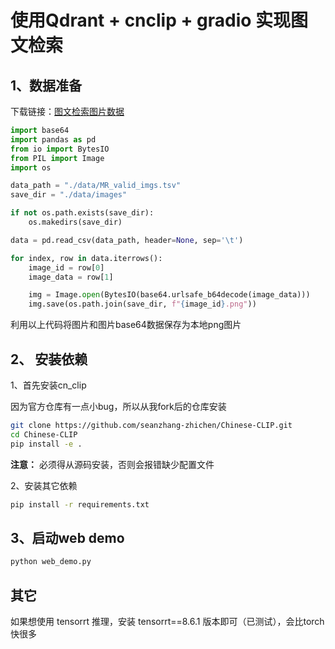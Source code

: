 # 使用Qdrant + cnclip + gradio 实现图文检索

## 1、数据准备

下载链接：[图文检索图片数据](https://tianchi.aliyun.com/competition/entrance/532031/information)

```python
import base64
import pandas as pd
from io import BytesIO
from PIL import Image
import os

data_path = "./data/MR_valid_imgs.tsv"
save_dir = "./data/images"

if not os.path.exists(save_dir):
    os.makedirs(save_dir)

data = pd.read_csv(data_path, header=None, sep='\t')

for index, row in data.iterrows():
    image_id = row[0]
    image_data = row[1]

    img = Image.open(BytesIO(base64.urlsafe_b64decode(image_data)))
    img.save(os.path.join(save_dir, f"{image_id}.png"))

```

利用以上代码将图片和图片base64数据保存为本地png图片


## 2、 安装依赖

1、首先安装cn_clip

因为官方仓库有一点小bug，所以从我fork后的仓库安装
```bash
git clone https://github.com/seanzhang-zhichen/Chinese-CLIP.git
cd Chinese-CLIP
pip install -e .
```

**注意：** 必须得从源码安装，否则会报错缺少配置文件


2、安装其它依赖

```bash
pip install -r requirements.txt
```


## 3、启动web demo

```bash
python web_demo.py
```


## 其它

如果想使用 tensorrt 推理，安装 tensorrt==8.6.1 版本即可（已测试），会比torch快很多